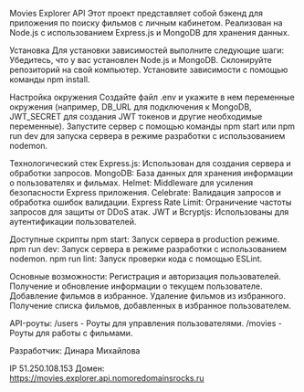 Movies Explorer API
Этот проект представляет собой бэкенд для приложения по поиску фильмов с личным кабинетом. Реализован на Node.js с использованием Express.js и MongoDB для хранения данных.

Установка
Для установки зависимостей выполните следующие шаги:
Убедитесь, что у вас установлен Node.js и MongoDB.
Склонируйте репозиторий на свой компьютер.
Установите зависимости с помощью команды npm install.

Настройка окружения
Создайте файл .env и укажите в нем переменные окружения (например, DB_URL для подключения к MongoDB, JWT_SECRET для создания JWT токенов и другие необходимые переменные).
Запустите сервер с помощью команды npm start или npm run dev для запуска сервера в режиме разработки с использованием nodemon.

Технологический стек
Express.js: Использован для создания сервера и обработки запросов.
MongoDB: База данных для хранения информации о пользователях и фильмах.
Helmet: Middleware для усиления безопасности Express приложения.
Celebrate: Валидация запросов и обработка ошибок валидации.
Express Rate Limit: Ограничение частоты запросов для защиты от DDoS атак.
JWT и Bcryptjs: Использованы для аутентификации пользователей.

Доступные скрипты
npm start: Запуск сервера в production режиме.
npm run dev: Запуск сервера в режиме разработки с использованием nodemon.
npm run lint: Запуск проверки кода с помощью ESLint.

Основные возможности:
Регистрация и авторизация пользователей.
Получение и обновление информации о текущем пользователе.
Добавление фильмов в избранное.
Удаление фильмов из избранного.
Получение списка фильмов, добавленных в избранное пользователем.

API-роуты:
/users - Роуты для управления пользователями.
/movies - Роуты для работы с фильмами.

Разработчик:
Динара Михайлова

IP 51.250.108.153
Домен: https://movies.explorer.api.nomoredomainsrocks.ru

